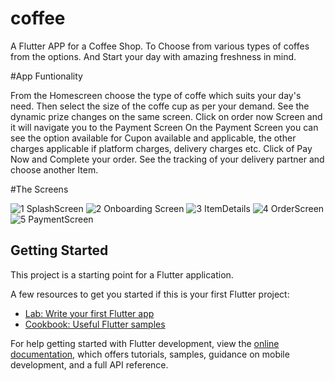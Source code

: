 # coffee

A Flutter APP for a Coffee Shop. To Choose from various types of coffes from the options. And Start your day with amazing freshness in mind. 

#App Funtionality

From the Homescreen choose the type of coffe which suits your day's need.
Then select the size of the coffe cup as per your demand.
See the dynamic prize changes on the same screen.
Click on order now Screen and it will navigate you to the Payment Screen
On the Payment Screen you can see the option available
for Cupon available and applicable,
the other charges applicable if platform charges, delivery charges etc.
Click of Pay Now
and Complete your order.
See the tracking of your delivery partner and choose another Item.

#The Screens

![1 SplashScreen](https://github.com/DataWhisperer10/coffeeApp/assets/142170612/d40cb657-fb77-4d2e-a3d0-493ea5f91bf4)
![2 Onboarding Screen](https://github.com/DataWhisperer10/coffeeApp/assets/142170612/2bc07eef-1c77-407f-9dc2-30eb4192a8ca)
![3 ItemDetails](https://github.com/DataWhisperer10/coffeeApp/assets/142170612/b5be1233-d444-4d90-a0d5-96505751f294)
![4 OrderScreen](https://github.com/DataWhisperer10/coffeeApp/assets/142170612/8c9b794f-6df0-41ef-9e4c-a44d9b9a8e4c)
![5 PaymentScreen](https://github.com/DataWhisperer10/coffeeApp/assets/142170612/261825b7-e662-4f7a-a36a-6a70ac3fdeb7)







## Getting Started

This project is a starting point for a Flutter application.

A few resources to get you started if this is your first Flutter project:

- [Lab: Write your first Flutter app](https://docs.flutter.dev/get-started/codelab)
- [Cookbook: Useful Flutter samples](https://docs.flutter.dev/cookbook)

For help getting started with Flutter development, view the
[online documentation](https://docs.flutter.dev/), which offers tutorials,
samples, guidance on mobile development, and a full API reference.
